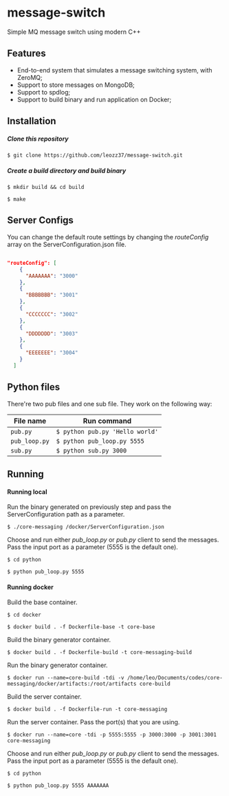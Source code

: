 # message-switch
Simple MQ message switch using modern C++

## Features

- End-to-end system that simulates a message switching system, with ZeroMQ;
- Support to store messages on MongoDB;
- Support to spdlog;
- Support to build binary and run application on Docker;

## Installation

##### Clone this repository

`$ git clone https://github.com/leozz37/message-switch.git`

##### Create a build directory and build binary

`$ mkdir build && cd build`

`$ make`

## Server Configs

You can change the default route settings by changing the _routeConfig_ array on the ServerConfiguration.json file.

```ServerConfiguration.json

"routeConfig": [
    {
      "AAAAAAA": "3000"
    },
    {
      "BBBBBBB": "3001"
    },
    {
      "CCCCCCC": "3002"
    },
    {
      "DDDDDDD": "3003"
    },
    {
      "EEEEEEE": "3004"
    }
  ]
```

## Python files

There're two pub files and one sub file. They work on the following way:

| File name     | Run command                    |
| ------------- | ------------------------------ |
| `pub.py`      | `$ python pub.py 'Hello world'`|
| `pub_loop.py` | `$ python pub_loop.py 5555`    |
| `sub.py`      | `$ python sub.py 3000`         |

## Running

#### Running local

Run the binary generated on previously step and pass the ServerConfiguration path as a parameter.

`$ ./core-messaging /docker/ServerConfiguration.json`

Choose and run either _pub_loop.py_ or _pub.py_ client to send the messages. Pass the input port as a parameter (5555 is the default one).

`$ cd python`

`$ python pub_loop.py 5555`

#### Running docker

Build the base container.

`$ cd docker`

`$ docker build . -f Dockerfile-base -t core-base`

Build the binary generator container.

`$ docker build . -f Dockerfile-build -t core-messaging-build`

Run the binary generator container.

`$ docker run --name=core-build -tdi -v /home/leo/Documents/codes/core-messaging/docker/artifacts:/root/artifacts core-build`

Build the server container.

`$ docker build . -f Dockerfile-run -t core-messaging`

Run the server container. Pass the port(s) that you are using.

`$ docker run --name=core -tdi -p 5555:5555 -p 3000:3000 -p 3001:3001 core-messaging`

Choose and run either _pub_loop.py_ or _pub.py_ client to send the messages. Pass the input port as a parameter (5555 is the default one).

`$ cd python`

`$ python pub_loop.py 5555 AAAAAAA`
